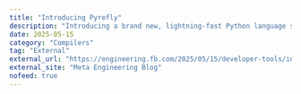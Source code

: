 ```yaml
---
title: "Introducing Pyrefly"
description: "Introducing a brand new, lightning-fast Python language server and type checker written in Rust"
date: 2025-05-15
category: "Compilers"
tag: "External"
external_url: "https://engineering.fb.com/2025/05/15/developer-tools/introducing-pyrefly-a-new-type-checker-and-ide-experience-for-python/"
external_site: "Meta Engineering Blog"
nofeed: true
---
```


